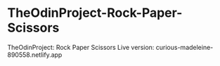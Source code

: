 # TheOdinProject-Rock-Paper-Scissors
TheOdinProject: Rock Paper Scissors 
Live version:  curious-madeleine-890558.netlify.app 

